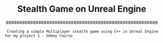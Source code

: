 <h1 align="center"> Stealth Game on Unreal Engine </h1>


 <p align="center"> ######################################################## </p>
     
     Creating a simple Multiplayer stealth game using C++ in Unreal Engine for my project 1 - Udemy Course



